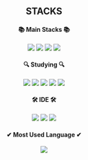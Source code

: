 <div align= " center ">
 <h2> STACKS </h2>

 ####   📚 Main Stacks 📚
<img src="https://img.shields.io/badge/node.js-339933?style=for-the-badge&logo=Node.js&logoColor=white"/>
 <img src="https://img.shields.io/badge/html-E34F26?style=for-the-badge&logo=html5&logoColor=white"/> <img src="https://img.shields.io/badge/css-1572B6?style=for-the-badge&logo=css3&logoColor=white"/>
 <img src="https://img.shields.io/badge/javascript-F7DF1E?style=for-the-badge&logo=javascript&logoColor=black"/>
 <br>

####    🔍 Studying 🔍
<img src="https://img.shields.io/badge/react-61DAFB?style=for-the-badge&&logo=react&logoColor=black"/>
<img src="https://img.shields.io/badge/mysql-4479A1?style=for-the-badge&logo=mysql&logoColor=white"/> <img src="https://img.shields.io/badge/mongoDB-47A248?style=for-the-badge&logo=MongoDB&logoColor=white"/>
<img src="https://img.shields.io/badge/java-007396?style=for-the-badge&logo=java&logoColor=white"/>
<img src="https://img.shields.io/badge/spring-6DB33F?style=for-the-badge&logo=spring&logoColor=white"/>
<br>

####  🛠 IDE 🛠
<img src = "https://img.shields.io/badge/VSC-007ACC.svg?&style=for-the-badge&logo=Visual%20Studio%20Code&logoColor=white"/> <img src="https://img.shields.io/badge/Android Studio-3DDC84?style=flat-square&logo=Android Studio&logoColor=white"/>
<img src="https://img.shields.io/badge/Intellij IDEA-black?style=for-the-badge&logo=Intellij IDEA&logoColor=white"/>
<br>

#### ✔ Most Used Language ✔
<img src="https://github-readme-stats.vercel.app/api/top-langs/?username=Ewha0176&layout=compact"/> 
</div>
